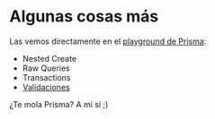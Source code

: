 # Algunas cosas más

Las vemos directamente en el [playground de Prisma](https://playground.prisma.io/):

- Nested Create
- Raw Queries
- Transactions
- [Validaciones](https://www.prisma.io/docs/concepts/components/prisma-client/advanced-type-safety/prisma-validator)

¿Te mola Prisma? A mi sí ;)
